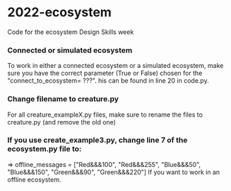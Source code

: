 # 2022-ecosystem
Code for the ecosystem Design Skills week

### Connected or simulated ecosystem
To work in either a connected ecosystem or a simulated ecosystem, make sure you have the correct parameter (True or False) chosen for the "connect_to_ecosystem= ???".
his can be found in line 20 in code.py.

### Change filename to creature.py
For all creature_exampleX.py files, make sure to rename the files to creature.py (and remove the old one)

### If you use create_example3.py, change line 7 of the ecosystem.py file to:
=> offline_messages = ["Red&&&100", "Red&&&255", "Blue&&&50", "Blue&&&150", "Green&&&90", "Green&&&220"]
If you want to work in an offline ecosystem.
